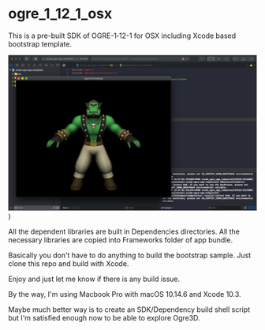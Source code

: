 # ogre_1_12_1_osx
This is a pre-built SDK of OGRE-1‐12-1 for OSX including Xcode based bootstrap template.

![Screen Capture](docs/capture.png "Xcode screen shot"))

All the dependent libraries are built in Dependencies directories.
All the necessary libraries are copied into Frameworks folder of app bundle.

Basically you don't have to do anything to build the bootstrap sample.
Just clone this repo and build with Xcode.

Enjoy and just let me know if there is any build issue.

By the way, I'm using Macbook Pro with macOS 10.14.6 and Xcode 10.3.

Maybe much better way is to create an SDK/Dependency build shell script but I'm satisfied enough now to be able to explore Ogre3D.
